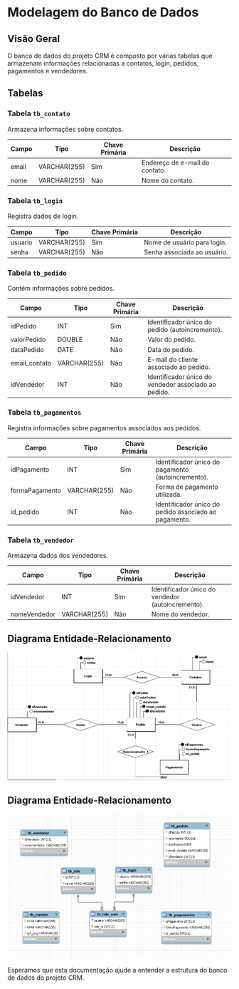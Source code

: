 # Modelagem do Banco de Dados

## Visão Geral

O banco de dados do projeto CRM é composto por várias tabelas que armazenam informações relacionadas a contatos, login, pedidos, pagamentos e vendedores.

## Tabelas

### Tabela `tb_contato`

Armazena informações sobre contatos.

| Campo  | Tipo        | Chave Primária | Descrição                              |
|--------|-------------|----------------|----------------------------------------|
| email  | VARCHAR(255)| Sim            | Endereço de e-mail do contato.         |
| nome   | VARCHAR(255)| Não            | Nome do contato.                       |

### Tabela `tb_login`

Registra dados de login.

| Campo   | Tipo        | Chave Primária | Descrição                              |
|---------|-------------|----------------|----------------------------------------|
| usuario | VARCHAR(255)| Sim            | Nome de usuário para login.            |
| senha   | VARCHAR(255)| Não            | Senha associada ao usuário.            |

### Tabela `tb_pedido`

Contém informações sobre pedidos.

| Campo          | Tipo          | Chave Primária | Descrição                                           |
|----------------|---------------|----------------|-----------------------------------------------------|
| idPedido       | INT           | Sim            | Identificador único do pedido (autoincremento).      |
| valorPedido    | DOUBLE        | Não            | Valor do pedido.                                    |
| dataPedido     | DATE          | Não            | Data do pedido.                                     |
| email_contato  | VARCHAR(255)  | Não            | E-mail do cliente associado ao pedido.              |
| idVendedor     | INT           | Não            | Identificador único do vendedor associado ao pedido. |

### Tabela `tb_pagamentos`

Registra informações sobre pagamentos associados aos pedidos.

| Campo           | Tipo        | Chave Primária | Descrição                                       |
|-----------------|-------------|----------------|-------------------------------------------------|
| idPagamento     | INT         | Sim            | Identificador único do pagamento (autoincremento).|
| formaPagamento  | VARCHAR(255)| Não            | Forma de pagamento utilizada.                     |
| id_pedido       | INT         | Não            | Identificador único do pedido associado ao pagamento.|

### Tabela `tb_vendedor`

Armazena dados dos vendedores.

| Campo        | Tipo        | Chave Primária | Descrição                            |
|--------------|-------------|----------------|--------------------------------------|
| idVendedor   | INT         | Sim            | Identificador único do vendedor (autoincremento). |
| nomeVendedor | VARCHAR(255)| Não            | Nome do vendedor.                    |


## Diagrama Entidade-Relacionamento

![Diagrama Entidade-Relacionamento](../img/diagrama1.jpg)


## Diagrama Entidade-Relacionamento

![Diagrama 2](../img/diagrama2.jpg)

Esperamos que esta documentação ajude a entender a estrutura do banco de dados do projeto CRM.